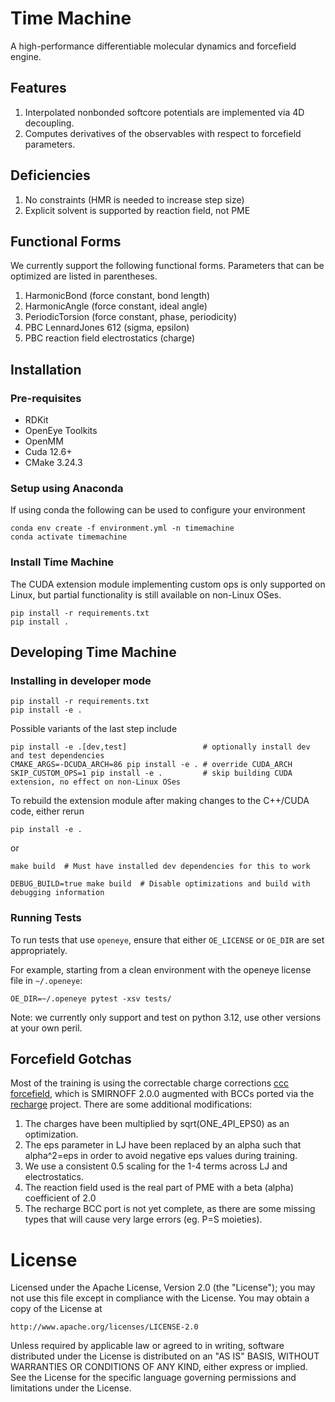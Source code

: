 # Time Machine

A high-performance differentiable molecular dynamics and forcefield engine.

## Features

1. Interpolated nonbonded softcore potentials are implemented via 4D decoupling.
2. Computes derivatives of the observables with respect to forcefield parameters.

## Deficiencies

1. No constraints (HMR is needed to increase step size)
2. Explicit solvent is supported by reaction field, not PME

## Functional Forms

We currently support the following functional forms. Parameters that can be optimized are listed in parentheses.

1. HarmonicBond (force constant, bond length)
2. HarmonicAngle (force constant, ideal angle)
3. PeriodicTorsion (force constant, phase, periodicity)
4. PBC LennardJones 612 (sigma, epsilon)
5. PBC reaction field electrostatics (charge)

## Installation

### Pre-requisites

* RDKit
* OpenEye Toolkits
* OpenMM
* Cuda 12.6+
* CMake 3.24.3

### Setup using Anaconda

If using conda the following can be used to configure your environment

```shell
conda env create -f environment.yml -n timemachine
conda activate timemachine
```

### Install Time Machine

The CUDA extension module implementing custom ops is only supported on Linux, but partial functionality is still available on non-Linux OSes.

```shell
pip install -r requirements.txt
pip install .
```

## Developing Time Machine

### Installing in developer mode

```shell
pip install -r requirements.txt
pip install -e .
```

Possible variants of the last step include

```shell
pip install -e .[dev,test]                 # optionally install dev and test dependencies
CMAKE_ARGS=-DCUDA_ARCH=86 pip install -e . # override CUDA_ARCH
SKIP_CUSTOM_OPS=1 pip install -e .         # skip building CUDA extension, no effect on non-Linux OSes
```

To rebuild the extension module after making changes to the C++/CUDA code, either rerun
```shell
pip install -e .
```
or
```shell
make build  # Must have installed dev dependencies for this to work

DEBUG_BUILD=true make build  # Disable optimizations and build with debugging information
```

### Running Tests

To run tests that use `openeye`, ensure that either `OE_LICENSE` or `OE_DIR` are set appropriately.

For example, starting from a clean environment with the openeye license file in `~/.openeye`:

```shell
OE_DIR=~/.openeye pytest -xsv tests/
```

Note: we currently only support and test on python 3.12, use other versions at your own peril.

## Forcefield Gotchas

Most of the training is using the correctable charge corrections [ccc forcefield](https://github.com/proteneer/timemachine/blob/1a721dd3f05d6011cf028b0588e066682d38ba59/ff/params/smirnoff_2_0_0_ccc.py), which is SMIRNOFF 2.0.0 augmented with BCCs ported via the [recharge](https://github.com/openforcefield/openff-recharge) project. There are some additional modifications:

1. The charges have been multiplied by sqrt(ONE_4PI_EPS0) as an optimization.
2. The eps parameter in LJ have been replaced by an alpha such that alpha^2=eps in order to avoid negative eps values during training.
3. We use a consistent 0.5 scaling for the 1-4 terms across LJ and electrostatics.
4. The reaction field used is the real part of PME with a beta (alpha) coefficient of 2.0
5. The recharge BCC port is not yet complete, as there are some missing types that will cause very large errors (eg. P=S moieties).

# License

Licensed under the Apache License, Version 2.0 (the "License");
you may not use this file except in compliance with the License.
You may obtain a copy of the License at

    http://www.apache.org/licenses/LICENSE-2.0

Unless required by applicable law or agreed to in writing, software
distributed under the License is distributed on an "AS IS" BASIS,
WITHOUT WARRANTIES OR CONDITIONS OF ANY KIND, either express or implied.
See the License for the specific language governing permissions and
limitations under the License.
